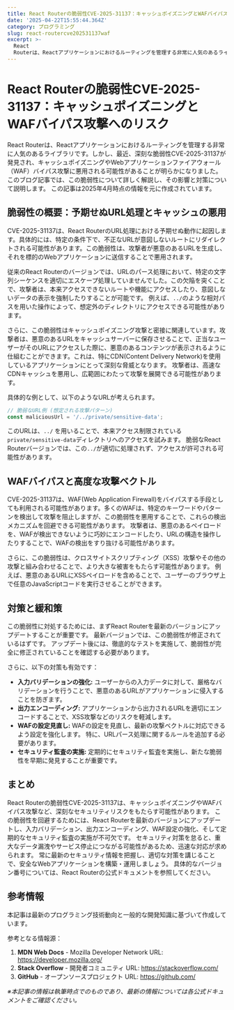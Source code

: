 ```yaml
---
title: React Routerの脆弱性CVE-2025-31137：キャッシュポイズニングとWAFバイパス攻撃へのリスク
date: '2025-04-22T15:55:44.364Z'
category: プログラミング
slug: react-routercve202531137waf
excerpt: >-
  React
  Routerは、Reactアプリケーションにおけるルーティングを管理する非常に人気のあるライブラリです。しかし、最近、深刻な脆弱性CVE-2025-31137が発見され、キャッシュポイズニングやWebアプリケーションファイアウォール（WAF）バイパス攻撃に悪用される可能性があることが明ら...
---
```


# React Routerの脆弱性CVE-2025-31137：キャッシュポイズニングとWAFバイパス攻撃へのリスク

React Routerは、Reactアプリケーションにおけるルーティングを管理する非常に人気のあるライブラリです。しかし、最近、深刻な脆弱性CVE-2025-31137が発見され、キャッシュポイズニングやWebアプリケーションファイアウォール（WAF）バイパス攻撃に悪用される可能性があることが明らかになりました。このブログ記事では、この脆弱性について詳しく解説し、その影響と対策について説明します。  この記事は2025年4月時点の情報を元に作成されています。


## 脆弱性の概要：予期せぬURL処理とキャッシュの悪用

CVE-2025-31137は、React RouterのURL処理における予期せぬ動作に起因します。具体的には、特定の条件下で、不正なURLが意図しないルートにリダイレクトされる可能性があります。この脆弱性は、攻撃者が悪意のあるURLを生成し、それを標的のWebアプリケーションに送信することで悪用されます。

従来のReact Routerのバージョンでは、URLのパース処理において、特定の文字列シーケンスを適切にエスケープ処理していませんでした。この欠陥を突くことで、攻撃者は、本来アクセスできないルートや機能にアクセスしたり、意図しないデータの表示を強制したりすることが可能です。  例えば、`../`のような相対パスを用いた操作によって、想定外のディレクトリにアクセスできる可能性があります。

さらに、この脆弱性はキャッシュポイズニング攻撃と密接に関連しています。攻撃者は、悪意のあるURLをキャッシュサーバーに保存させることで、正当なユーザーがそのURLにアクセスした際に、悪意のあるコンテンツが表示されるように仕組むことができます。これは、特にCDN(Content Delivery Network)を使用しているアプリケーションにとって深刻な脅威となります。  攻撃者は、高速なCDNキャッシュを悪用し、広範囲にわたって攻撃を展開できる可能性があります。

具体的な例として、以下のようなURLが考えられます。

```javascript
// 脆弱なURL例 (想定される攻撃パターン)
const maliciousUrl = '/../private/sensitive-data';
```

このURLは、`../` を用いることで、本来アクセス制限されている`private/sensitive-data`ディレクトリへのアクセスを試みます。  脆弱なReact Routerバージョンでは、この`../`が適切に処理されず、アクセスが許可される可能性があります。


## WAFバイパスと高度な攻撃ベクトル

CVE-2025-31137は、WAF(Web Application Firewall)をバイパスする手段としても利用される可能性があります。多くのWAFは、特定のキーワードやパターンを検出して攻撃を阻止しますが、この脆弱性を悪用することで、これらの検出メカニズムを回避できる可能性があります。  攻撃者は、悪意のあるペイロードを、WAFが検出できないように巧妙にエンコードしたり、URLの構造を操作したりすることで、WAFの検出をすり抜ける可能性があります。

さらに、この脆弱性は、クロスサイトスクリプティング（XSS）攻撃やその他の攻撃と組み合わせることで、より大きな被害をもたらす可能性があります。  例えば、悪意のあるURLにXSSペイロードを含めることで、ユーザーのブラウザ上で任意のJavaScriptコードを実行させることができます。


## 対策と緩和策

この脆弱性に対処するためには、まずReact Routerを最新のバージョンにアップデートすることが重要です。 最新バージョンでは、この脆弱性が修正されているはずです。  アップデート後には、徹底的なテストを実施して、脆弱性が完全に修正されていることを確認する必要があります。

さらに、以下の対策も有効です：

* **入力バリデーションの強化:** ユーザーからの入力データに対して、厳格なバリデーションを行うことで、悪意のあるURLがアプリケーションに侵入することを防ぎます。
* **出力エンコーディング:** アプリケーションから出力されるURLを適切にエンコードすることで、XSS攻撃などのリスクを軽減します。
* **WAFの設定見直し:** WAFの設定を見直し、最新の攻撃ベクトルに対応できるよう設定を強化します。  特に、URLパース処理に関するルールを追加する必要があります。
* **セキュリティ監査の実施:** 定期的にセキュリティ監査を実施し、新たな脆弱性を早期に発見することが重要です。


## まとめ

React Routerの脆弱性CVE-2025-31137は、キャッシュポイズニングやWAFバイパス攻撃など、深刻なセキュリティリスクをもたらす可能性があります。  この脆弱性を回避するためには、React Routerを最新のバージョンにアップデートし、入力バリデーション、出力エンコーディング、WAF設定の強化、そして定期的なセキュリティ監査の実施が不可欠です。  セキュリティ対策を怠ると、重大なデータ漏洩やサービス停止につながる可能性があるため、迅速な対応が求められます。  常に最新のセキュリティ情報を把握し、適切な対策を講じることで、安全なWebアプリケーションを構築・運用しましょう。  具体的なバージョン番号については、React Routerの公式ドキュメントを参照してください。


## 参考情報

本記事は最新のプログラミング技術動向と一般的な開発知識に基づいて作成しています。

参考となる情報源：
1. **MDN Web Docs** - Mozilla Developer Network
   URL: https://developer.mozilla.org/
2. **Stack Overflow** - 開発者コミュニティ
   URL: https://stackoverflow.com/
3. **GitHub** - オープンソースプロジェクト
   URL: https://github.com/

*※本記事の情報は執筆時点でのものであり、最新の情報については各公式ドキュメントをご確認ください。*
